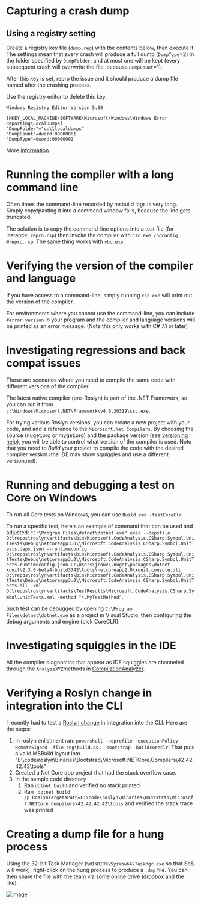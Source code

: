 # Capturing a crash dump

## Using a registry setting

Create a registry key file (`dump.reg`) with the contents below, then execute it. The settings mean that every crash will produce a full dump (`DumpType`=2) in the folder specified by `DumpFolder`, and at most one will be kept (every subsequent crash will overwrite the file, because `DumpCount`=1).

After this key is set, repro the issue and it should produce a dump file named after the crashing process.

Use the registry editor to delete this key.

```
Windows Registry Editor Version 5.00

[HKEY_LOCAL_MACHINE\SOFTWARE\Microsoft\Windows\Windows Error Reporting\LocalDumps]
"DumpFolder"="c:\\localdumps"
"DumpCount"=dword:00000001
"DumpType"=dword:00000002
```

More [information](https://msdn.microsoft.com/en-us/library/windows/desktop/bb787181(v=vs.85).aspx)

# Running the compiler with a long command line

Often times the command-line recorded by msbuild logs is very long. Simply copy/pasting it into a command window fails, because the line gets truncated.

The solution is to copy the command-line options into a test file (for instance, `repro.rsp`) then invoke the compiler with `csc.exe /noconfig @repro.rsp`. The same thing works with `vbc.exe`.

# Verifying the version of the compiler and language

If you have access to a command-line, simply running `csc.exe` will print out the version of the compiler.

For environments where you cannot use the command-line, you can include `#error version` in your program and the compiler and language versions will be printed as an error message. (Note this only works with C# 7.1 or later)

# Investigating regressions and back compat issues

Those are scenarios where you need to compile the same code with different versions of the compiler.

The latest native compiler (pre-Roslyn) is part of the .NET Framework, so you can run it from `c:\Windows\Microsoft.NET\Framework\v4.0.30319\csc.exe`.

For trying various Roslyn versions, you can create a new project with your code, and add a reference to the `Microsoft.Net.Compilers`. By choosing the source (nuget.org or myget.org) and the package version (see [versioning help](https://github.com/dotnet/roslyn/blob/master/docs/wiki/NuGet-packages#versioning)), you will be able to control what version of the compiler is used. Note that you need to _Build_ your project to compile the code with the desired compiler version (the IDE may show squiggles and use a different version.md).

# Running and debugging a test on Core on Windows
To run all Core tests on Windows, you can use `Build.cmd -testCoreClr`.

To run a specific test, here's an example of command that can be used and adjusted: 
`"C:\Program Files\dotnet\dotnet.exe" exec --depsfile D:\repos\roslyn\artifacts\bin\Microsoft.CodeAnalysis.CSharp.Symbol.UnitTests\Debug\netcoreapp3.0\\Microsoft.CodeAnalysis.CSharp.Symbol.UnitTests.deps.json --runtimeconfig D:\repos\roslyn\artifacts\bin\Microsoft.CodeAnalysis.CSharp.Symbol.UnitTests\Debug\netcoreapp3.0\\Microsoft.CodeAnalysis.CSharp.Symbol.UnitTests.runtimeconfig.json C:\Users\jcouv\.nuget\packages\dotnet-xunit\2.3.0-beta4-build3742\tools\netcoreapp2.0\xunit.console.dll D:\repos\roslyn\artifacts\bin\Microsoft.CodeAnalysis.CSharp.Symbol.UnitTests\Debug\netcoreapp3.0\\Microsoft.CodeAnalysis.CSharp.Symbol.UnitTests.dll -xml D:\repos\roslyn\artifacts\TestResults\Microsoft.CodeAnalysis.CSharp.Symbol.UnitTests.xml -method "*.MyTestMethod"`.

Such test can be debugged by opening `C:\Program Files\dotnet\dotnet.exe` as a project in Visual Studio, then configuring the debug arguments and engine (pick CoreCLR).


# Investigating squiggles in the IDE
All the compiler diagnostics that appear as IDE squiggles are channeled through the `AnalyzeXYZ`methods in [CompilationAnalyzer](http://source.roslyn.io/#Microsoft.CodeAnalysis/DiagnosticAnalyzer/CompilerDiagnosticAnalyzer.CompilationAnalyzer.cs).

# Verifying a Roslyn change in integration into the CLI
I recently had to test a [Roslyn change](https://github.com/dotnet/roslyn/pull/27349) in integration into the CLI. Here are the steps:

1. In roslyn enlistment ran: `powershell -noprofile -executionPolicy RemoteSigned -file eng\build.ps1 -bootstrap -buildcoreclr`. That puts a valid MSBuild layout into "E:\code\roslyn\Binaries\Bootstrap\Microsoft.NETCore.Compilers\42.42.42.42\tools"
1. Created a Net Core app project that had the stack overflow case. 
1. In the sample code directory 
    1. Ran `dotnet build` and verified no stack printed 
    1. Ran ` dotnet build /p:RoslynTargetsPath=E:\code\roslyn\Binaries\Bootstrap\Microsoft.NETCore.Compilers\42.42.42.42\tools` and verified the stack trace was printed

# Creating a dump file for a hung process
Using the 32-bit Task Manager (`%WINDIR%\SysWow64\TaskMgr.exe` so that SoS will work), right-click on the hung process to produce a `.dmp` file. You can then share the file with the team via some online drive (dropbox and the like).

![image](https://user-images.githubusercontent.com/12466233/42392334-4eed5286-8107-11e8-8212-26fa53383f19.png)

